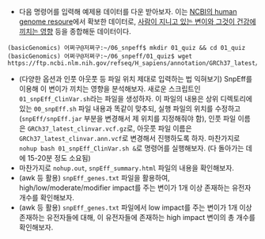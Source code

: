 - 다음 명령어를 입력해 예제용 데이터를 다운 받아보자. 이는 [NCBI의 human genome resoure](https://www.ncbi.nlm.nih.gov/genome/guide/human/)에서 확보한 데이터로, [사람이 지니고 있는 변이와 그것이 건강에 끼치는 영향](https://www.ncbi.nlm.nih.gov/clinvar/intro/) 등을 종합해둔 데이터이다.
```console
(basicGenomics) 어쩌구@저쩌구:~/06_snpeff$ mkdir 01_quiz && cd 01_quiz
(basicGenomics) 어쩌구@저쩌구:~/06_snpeff/01_quiz$ wget https://ftp.ncbi.nlm.nih.gov/refseq/H_sapiens/annotation/GRCh37_latest/refseq_identifiers/GRCh37_latest_clinvar.vcf.gz
```
- (다양한 옵션과 인풋 아웃풋 등 파일 위치 제대로 입력하는 법 익혀보기) SnpEff를 이용해 이 변이가 끼치는 영향을 분석해보자. 새로운 스크립트인 ```01_snpEff_ClinVar.sh```라는 파일을 생성하자. 이 파일의 내용은 상위 디렉토리에 있는 ```00_snpEff.sh``` 파일 내용과 똑같이 맞추되, 실행 파일의 위치를 수정하고(```snpEff/snpEff.jar``` 부분을 변경해서 제 위치를 지정해줘야 함), 인풋 파일 이름은 ```GRCh37_latest_clinvar.vcf.gz```로, 아웃풋 파일 이름은 ```GRCh37_latest_clinvar.ann.vcf```로 변경해서 진행하도록 하자. 마찬가지로 ```nohup bash 01_snpEff_ClinVar.sh &```로 명령어를 실행해보자. (다 돌아가는 데에 15-20분 정도 소요됨)
- 마찬가지로 ```nohup.out```, ```snpEff_summary.html``` 파일의 내용을 확인해보자.
- (awk 등 활용) ```snpEff_genes.txt``` 파일을 활용하여, high/low/moderate/modifier impact를 주는 변이가 1개 이상 존재하는 유전자 개수를 확인해보자.
- (awk 등 활용) ```snpEff_genes.txt``` 파일에서 low impact를 주는 변이가 1개 이상 존재하는 유전자들에 대해, 이 유전자들에 존재하는 high impact 변이의 총 개수를 확인해보자.
